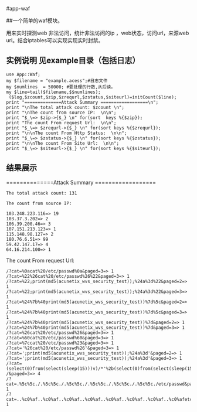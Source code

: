 #app-waf

##一个简单的waf模块。

用来实时探测web 非法访问，统计非法访问的ip ，web状态，访问url，来源web url。结合iptables可以实现实现实时封禁。

## 实例说明 见example目录（包括日志）

    use App::Waf;
    my $filename = "example.acess";#日志文件
    my $numlines  = 50000; #要处理的行数,从后读。
    my $line=tail($filename,$$numlines);
     ($log,$zcount,$zip,$zrequrl,$zstatus,$siteurl)=initCount($line);
    print "==============Attack Summary ==================\n";
    print "\nThe total attack count: $zcount \n";
    print "\nThe count from source IP:  \n\n";
    print "$_\=> $zip->{$_} \n" for(sort  keys %{$zip});
    print "The count From request Url:  \n\n";
    print "$_\=> $zrequrl->{$_} \n" for(sort keys %{$zrequrl});
    print "\n\nThe count From Http Status:  \n\n";
    print "$_\=> $zstatus->{$_} \n" for(sort keys %{$zstatus});
    print "\n\nThe count From Site Url:  \n\n";
    print "$_\=> $siteurl->{$_} \n" for(sort keys %{$siteurl});

## 结果展示

==============Attack Summary ==================

    The total attack count: 131
    
    The count from source IP:
    
    103.248.223.116=> 19
    103.37.3.202=> 2
    106.39.200.46=> 3
    107.151.213.123=> 1
    115.148.98.127=> 2
    180.76.6.51=> 99
    59.42.147.17=> 4
    64.16.214.100=> 1

The count From request Url:

    /?cat=%0acat%20/etc/passwd%0a&paged=3=> 1
    /?cat=%22%26cat%20/etc/passwd%26%22&paged=3=> 1
    /?cat=%22;print(md5(acunetix_wvs_security_test));%24a%3d%22&paged=2=> 1
    /?cat=%22;print(md5(acunetix_wvs_security_test));%24a%3d%22&paged=3=> 1
    /?cat=%24%7b%40print(md5(acunetix_wvs_security_test))%7d%5c&paged=2=> 1
    /?cat=%24%7b%40print(md5(acunetix_wvs_security_test))%7d%5c&paged=3=> 1
    /?cat=%24%7b%40print(md5(acunetix_wvs_security_test))%7d&paged=2=> 1
    /?cat=%24%7b%40print(md5(acunetix_wvs_security_test))%7d&paged=3=> 1
    /?cat=%26cat%20/etc/passwd%26&paged=3=> 1
    /?cat=%60cat%20/etc/passwd%60&paged=3=> 1
    /?cat=%7ccat%20/etc/passwd%23&paged=3=> 1
    /?cat='%26cat%20/etc/passwd%26'&paged=3=> 1
    /?cat=';print(md5(acunetix_wvs_security_test));%24a%3d'&paged=2=> 1
    /?cat=';print(md5(acunetix_wvs_security_test));%24a%3d'&paged=3=> 1
    /?cat=(select(0)from(select(sleep(15)))v)/*'%2b(select(0)from(select(sleep(15)))v)%2b'%22%2b(select(0)from(select(sleep(15)))v)%2b%22*
    /&paged=3=> 4
    /?cat=.%5c%5c./.%5c%5c./.%5c%5c./.%5c%5c./.%5c%5c./.%5c%5c./etc/passwd&paged=3=> 1
    /?cat=..%c0%af..%c0%af..%c0%af..%c0%af..%c0%af..%c0%af..%c0%af..%c0%afetc/passwd&paged=3=> 1
    
